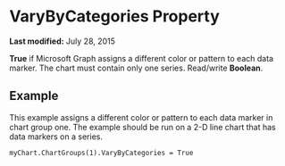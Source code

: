 
# VaryByCategories Property

 **Last modified:** July 28, 2015

 **True** if Microsoft Graph assigns a different color or pattern to each data marker. The chart must contain only one series. Read/write **Boolean**.

## Example

This example assigns a different color or pattern to each data marker in chart group one. The example should be run on a 2-D line chart that has data markers on a series.


```
myChart.ChartGroups(1).VaryByCategories = True
```

